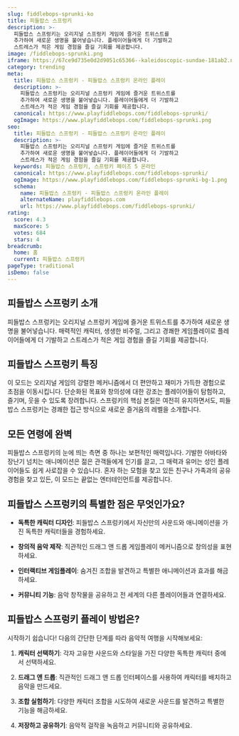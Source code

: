 ```yaml
---
slug: fiddlebops-sprunki-ko
title: 피들밥스 스프렁키
description: >-
  피들밥스 스프렁키는 오리지널 스프렁키 게임에 즐거운 트위스트를 
  추가하여 새로운 생명을 불어넣습니다. 플레이어들에게 더 기발하고 
  스트레스가 적은 게임 경험을 즐길 기회를 제공합니다.
image: /fiddlebops-sprunki.png
iframe: https://67ce9d735e0d2d9051c65366--kaleidoscopic-sundae-181ab2.netlify.app/
category: trending
meta:
  title: 피들밥스 스프렁키 - 피들밥스 스프렁키 온라인 플레이
  description: >-
    피들밥스 스프렁키는 오리지널 스프렁키 게임에 즐거운 트위스트를 
    추가하여 새로운 생명을 불어넣습니다. 플레이어들에게 더 기발하고 
    스트레스가 적은 게임 경험을 즐길 기회를 제공합니다.
  canonical: https://www.playfiddlebops.com/fiddlebops-sprunki/
  ogImage: https://www.playfiddlebops.com/fiddlebops-sprunki.png
seo:
  title: 피들밥스 스프렁키 - 피들밥스 스프렁키 온라인 플레이
  description: >-
    피들밥스 스프렁키는 오리지널 스프렁키 게임에 즐거운 트위스트를 
    추가하여 새로운 생명을 불어넣습니다. 플레이어들에게 더 기발하고 
    스트레스가 적은 게임 경험을 즐길 기회를 제공합니다.
  keywords: 피들밥스 스프렁키, 스프렁키 페이즈 5 온라인
  canonical: https://www.playfiddlebops.com/fiddlebops-sprunki/
  ogImage: https://www.playfiddlebops.com/fiddlebops-sprunki-bg-1.png
  schema:
    name: 피들밥스 스프렁키 - 피들밥스 스프렁키 온라인 플레이
    alternateName: playfiddlebops.com
    url: https://www.playfiddlebops.com/fiddlebops-sprunki/
rating:
  score: 4.3
  maxScore: 5
  votes: 684
  stars: 4
breadcrumb:
  home: 홈
  current: 피들밥스 스프렁키
pageType: traditional
isDemo: false
---
```


## 피들밥스 스프렁키 소개

피들밥스 스프렁키는 오리지널 스프렁키 게임에 즐거운 트위스트를 추가하여 새로운 생명을 불어넣습니다. 매력적인 캐릭터, 생생한 비주얼, 그리고 경쾌한 게임플레이로 플레이어들에게 더 기발하고 스트레스가 적은 게임 경험을 즐길 기회를 제공합니다.

## 피들밥스 스프렁키 특징

이 모드는 오리지널 게임의 강렬한 메커니즘에서 더 편안하고 재미가 가득한 경험으로 초점을 이동시킵니다. 단순화된 목표와 창의성에 대한 강조는 플레이어들이 탐험하고, 즐기며, 웃을 수 있도록 장려합니다. 스프렁키의 핵심 본질은 여전히 유지하면서도, 피들밥스 스프렁키는 경쾌한 접근 방식으로 새로운 즐거움의 레벨을 소개합니다.

## 모든 연령에 완벽

피들밥스 스프렁키의 눈에 띄는 측면 중 하나는 보편적인 매력입니다. 기발한 아바타와 장난기 넘치는 애니메이션은 젊은 관객들에게 인기를 끌고, 그 매력과 유머는 성인 플레이어들도 쉽게 사로잡을 수 있습니다. 혼자 하는 모험을 찾고 있든 친구나 가족과의 공유 경험을 찾고 있든, 이 모드는 끝없는 엔터테인먼트를 제공합니다.

## 피들밥스 스프렁키의 특별한 점은 무엇인가요?

- **독특한 캐릭터 디자인**: 피들밥스 스프렁키에서 자신만의 사운드와 애니메이션을 가진 독특한 캐릭터들을 경험하세요.

- **창의적 음악 제작**: 직관적인 드래그 앤 드롭 게임플레이 메커니즘으로 창의성을 표현하세요.

- **인터랙티브 게임플레이**: 숨겨진 조합을 발견하고 특별한 애니메이션과 효과를 해금하세요.

- **커뮤니티 기능**: 음악 창작물을 공유하고 전 세계의 다른 플레이어들과 연결하세요.

## 피들밥스 스프렁키 플레이 방법은?

시작하기 쉽습니다! 다음의 간단한 단계를 따라 음악적 여행을 시작해보세요:

1. **캐릭터 선택하기**: 각자 고유한 사운드와 스타일을 가진 다양한 독특한 캐릭터 중에서 선택하세요.

2. **드래그 앤 드롭**: 직관적인 드래그 앤 드롭 인터페이스를 사용하여 캐릭터를 배치하고 음악을 만드세요.

3. **조합 실험하기**: 다양한 캐릭터 조합을 시도하여 새로운 사운드를 발견하고 특별한 기능을 해금하세요.

4. **저장하고 공유하기**: 음악적 걸작을 녹음하고 커뮤니티와 공유하세요.